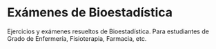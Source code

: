 # Exámenes de Bioestadística
Ejercicios y exámenes resueltos de Bioestadística. Para estudiantes de Grado de Enfermería, Fisioterapia, Farmacia, etc.
